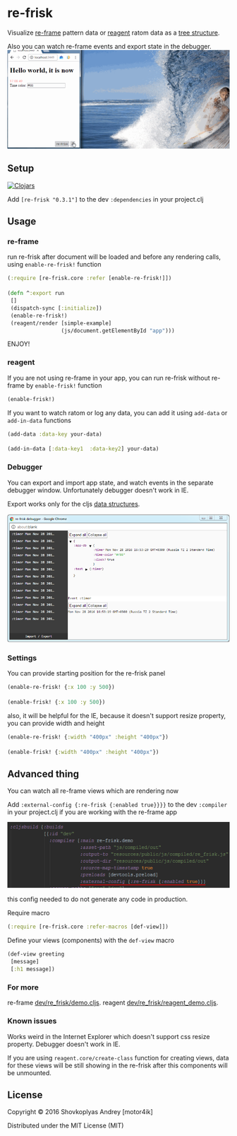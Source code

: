 # re-frisk

Visualize [re-frame](https://github.com/Day8/re-frame) pattern data or [reagent](https://reagent-project.github.io) ratom data as a [tree structure](https://github.com/Odinodin/data-frisk-reagent).

Also you can watch re-frame events and export state in the debugger.
<img src="img/re-frisk-debugger.gif">

## Setup

[![Clojars](https://img.shields.io/clojars/v/re-frisk.svg)](https://clojars.org/re-frisk)

Add `[re-frisk "0.3.1"]` to the dev `:dependencies` in your project.clj


## Usage

### re-frame
run re-frisk after document will be loaded and before any rendering calls, using `enable-re-frisk!` function

```clojure
(:require [re-frisk.core :refer [enable-re-frisk!]])

(defn ^:export run
 []
 (dispatch-sync [:initialize])
 (enable-re-frisk!)
 (reagent/render [simple-example]
                 (js/document.getElementById "app")))
```

ENJOY!

### reagent
If you are not using re-frame in your app, you can run re-frisk without re-frame by `enable-frisk!` function

```clojure
(enable-frisk!)
```

If you want to watch ratom or log any data, you can add it using `add-data` or `add-in-data` functions

```clojure
(add-data :data-key your-data)

(add-in-data [:data-key1  :data-key2] your-data)
```

### Debugger

You can export and import app state, and watch events in the separate debugger window.
Unfortunately debugger doesn't work in IE.

Export works only for the cljs [data structures](https://github.com/cognitect/transit-cljs#default-type-mapping).

<img src="img/debugger.png">

### Settings

You can provide starting position for the re-frisk panel

```clojure
(enable-re-frisk! {:x 100 :y 500})

(enable-frisk! {:x 100 :y 500})
```

also, it will be helpful for the IE, because it doesn't support resize property, you can provide width and height

```clojure
(enable-re-frisk! {:width "400px" :height "400px"})

(enable-frisk! {:width "400px" :height "400px"})
```


## Advanced thing

You can watch all re-frame views which are rendering now

Add `:external-config {:re-frisk {:enabled true}}}}` to the dev `:compiler` in your project.clj if you are working with the re-frame app

<img src="img/re-frisk-project.png">

this config needed to do not generate any code in production.


Require macro
```clojure
(:require [re-frisk.core :refer-macros [def-view]])
```

Define your views (components) with the `def-view` macro

```clojure
(def-view greeting
 [message]
 [:h1 message])
```


### For more

re-frame [dev/re_frisk/demo.cljs](https://github.com/flexsurfer/re-frisk/blob/master/dev/re_frisk/demo.cljs).
reagent [dev/re_frisk/reagent_demo.cljs](https://github.com/flexsurfer/re-frisk/blob/master/dev/re_frisk/reagent_demo.cljs).

### Known issues

Works weird in the Internet Explorer which doesn't support css resize property.
Debugger doesn't work in IE.

If you are using `reagent.core/create-class` function for creating views, data for these views will be still showing in the re-frisk after this components will be unmounted.

## License

Copyright © 2016 Shovkoplyas Andrey [motor4ik]

Distributed under the MIT License (MIT)
